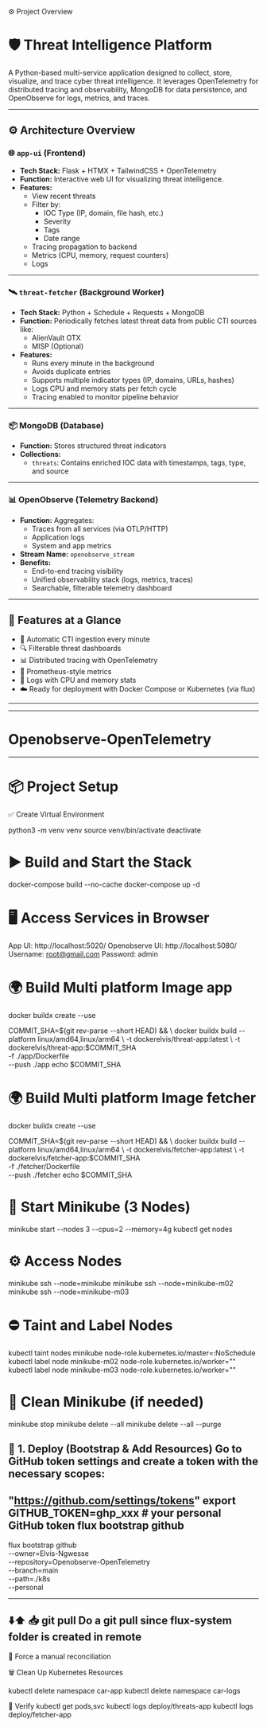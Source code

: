 ⚙️ Project Overview
# 🛡️ Threat Intelligence Platform
 A Python-based multi-service application designed to collect, store, visualize, and trace cyber threat intelligence. 
 It leverages OpenTelemetry for distributed tracing and observability, MongoDB for data persistence, and OpenObserve 
 for logs, metrics, and traces.

---

## ⚙️ Architecture Overview

### 🌐 `app-ui` (Frontend)
- **Tech Stack:** Flask + HTMX + TailwindCSS + OpenTelemetry
- **Function:** Interactive web UI for visualizing threat intelligence.
- **Features:**
    - View recent threats
    - Filter by:
        - IOC Type (IP, domain, file hash, etc.)
        - Severity
        - Tags
        - Date range
    - Tracing propagation to backend
    - Metrics (CPU, memory, request counters)
    - Logs

---

### 🛰️ `threat-fetcher` (Background Worker)
- **Tech Stack:** Python + Schedule + Requests + MongoDB
- **Function:** Periodically fetches latest threat data from public CTI sources like:
    - AlienVault OTX
    - MISP (Optional)
- **Features:**
    - Runs every minute in the background
    - Avoids duplicate entries
    - Supports multiple indicator types (IP, domains, URLs, hashes)
    - Logs CPU and memory stats per fetch cycle
    - Tracing enabled to monitor pipeline behavior

---

### 📦 MongoDB (Database)
- **Function:** Stores structured threat indicators
- **Collections:**
    - `threats`: Contains enriched IOC data with timestamps, tags, type, and source

---

### 📊 OpenObserve (Telemetry Backend)
- **Function:** Aggregates:
    - Traces from all services (via OTLP/HTTP)
    - Application logs
    - System and app metrics
- **Stream Name:** `openobserve_stream`
- **Benefits:**
    - End-to-end tracing visibility
    - Unified observability stack (logs, metrics, traces)
    - Searchable, filterable telemetry dashboard

---

## 🚀 Features at a Glance
- 🔄 Automatic CTI ingestion every minute
- 🔍 Filterable threat dashboards
- 📊 Distributed tracing with OpenTelemetry
- 🧠 Prometheus-style metrics
- 🧾 Logs with CPU and memory stats
- ☁️ Ready for deployment with Docker Compose or Kubernetes (via flux)

---

****************************
# Openobserve-OpenTelemetry
****************************

# 📦 Project Setup
✅ Create Virtual Environment

python3 -m venv venv
source venv/bin/activate
deactivate


# ▶️ Build and Start the Stack
docker-compose build --no-cache
docker-compose up -d

# 🖥️ Access Services in Browser
App UI: http://localhost:5020/
Openobserve UI: http://localhost:5080/
Username: root@gmail.com
Password: admin


# 🌍 Build Multi platform Image app
docker buildx create --use

COMMIT_SHA=$(git rev-parse --short HEAD) && \
docker buildx build --platform linux/amd64,linux/arm64 \
-t dockerelvis/threat-app:latest \
-t dockerelvis/threat-app:$COMMIT_SHA \
-f ./app/Dockerfile \
--push ./app
echo $COMMIT_SHA

# 🌍 Build Multi platform Image fetcher
docker buildx create --use

COMMIT_SHA=$(git rev-parse --short HEAD) && \
docker buildx build --platform linux/amd64,linux/arm64 \
-t dockerelvis/fetcher-app:latest \
-t dockerelvis/fetcher-app:$COMMIT_SHA \
-f ./fetcher/Dockerfile \
--push ./fetcher
echo $COMMIT_SHA

# 🧪 Start Minikube (3 Nodes)
minikube start --nodes 3 --cpus=2 --memory=4g
kubectl get nodes

# ⚙️ Access Nodes
minikube ssh --node=minikube
minikube ssh --node=minikube-m02
minikube ssh --node=minikube-m03

# ⛔ Taint and Label Nodes
kubectl taint nodes minikube node-role.kubernetes.io/master=:NoSchedule
kubectl label node minikube-m02 node-role.kubernetes.io/worker=""
kubectl label node minikube-m03 node-role.kubernetes.io/worker=""

# 🧹 Clean Minikube (if needed)
minikube stop minikube delete --all
minikube delete --all --purge


🚀 1. Deploy (Bootstrap & Add Resources)
Go to GitHub token settings and create a token with the necessary scopes:
---
"https://github.com/settings/tokens" export GITHUB_TOKEN=ghp_xxx # your personal GitHub token flux bootstrap github
---
flux bootstrap github \
--owner=Elvis-Ngwesse \
--repository=Openobserve-OpenTelemetry \
--branch=main \
--path=./k8s \
--personal

---

⬇️⬆️ 📥 git pull
Do a git pull since flux-system folder is created in remote
---

🔄 Force a manual reconciliation

🗑️ Clean Up Kubernetes Resources

kubectl delete namespace car-app kubectl delete namespace car-logs


🧪 Verify
kubectl get pods,svc
kubectl logs deploy/threats-app
kubectl logs deploy/fetcher-app
